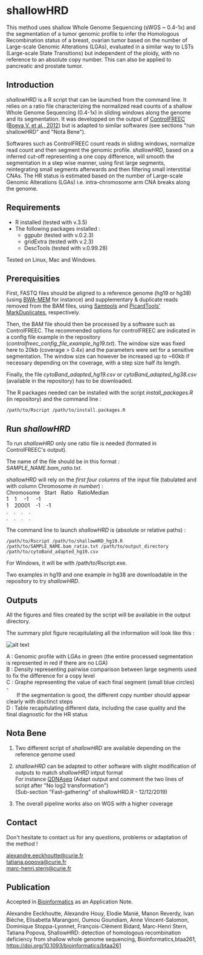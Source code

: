 # shallowHRD

This method uses shallow Whole Genome Sequencing (sWGS ~ 0.4-1x) and the segmentation of a tumor genomic profile to infer the Homologous Recombination status of a breast, ovarian tumor based on the number of Large-scale Genomic Alterations (LGAs), evaluated in a similar way to LSTs (Large-scale State Transitions) but independent of the ploidy, with no reference to an absolute copy number. This can also be applied to pancreatic and prostate tumor.

## Introduction

*shallowHRD* is a R script that can be launched from the command line. It relies on a ratio file characterizing the normalized read counts of a shallow Whole Genome Sequencing (0.4-1x) in sliding windows along the genome and its segmentation. It was developped on the output of [ControlFREEC](http://boevalab.inf.ethz.ch/FREEC/tutorial.html) ([Boeva,V. et al., 2012](https://www.ncbi.nlm.nih.gov/pmc/articles/PMC3268243/)) but is adapted to similar softwares (see sections "run shallowHRD" and "Nota Bene"). 

Softwares such as ControlFREEC count reads in sliding windows, normalize read count and then segment the genomic profile. *shallowHRD*, based on a inferred cut-off representing a one copy difference, will smooth the segmentation in a step wise manner, using first large segments, reintegrating small segments afterwards and then filtering small interstitial CNAs. The HR status is estimated based on the number of Large-scale Genomic Alterations (LGAs) i.e. intra-chromosome arm CNA breaks along the genome.

## Requirements

* R installed (tested with v.3.5)
* The following packages installed : 
  * ggpubr (tested with v.0.2.3)
  * gridExtra (tested with v.2.3)
  * DescTools (tested with v.0.99.28)

Tested on Linux, Mac and Windows.

## Prerequisities

First, FASTQ files should be aligned to a reference genome (hg19 or hg38) (using [BWA-MEM](https://github.com/lh3/bwa) for instance) and supplementary & duplicate reads removed from the BAM files, using [Samtools](http://www.htslib.org/doc/samtools.html) and [PicardTools' MarkDuplicates](https://broadinstitute.github.io/picard/command-line-overview.html#MarkDuplicates), respectively.

Then, the BAM file should then be processed by a software such as ControlFREEC. The recommended options for controlFREEC are indicated in a config file example in the repository (*controlfreec_config_file_example_hg19.txt*). The window size was fixed here to 20kb (coverage > 0.4x) and the parameters were set for a sensitive segmentation. The window size can however be increased up to ~60kb if necessary depending on the coverage, with a step size half its length.

Finally, the file *cytoBand_adapted_hg19.csv* or *cytoBand_adapted_hg38.csv* (available in the repository) has to be downloaded. 

The R packages needed can be installed with the script *install_packages.R* (in repository) and the command line :

```
/path/to/Rscript /path/to/install.packages.R
```

## Run *shallowHRD*

To run *shallowHRD* only one ratio file is needed (formated in ControlFREEC's output).

The name of the file should be in this format : *SAMPLE_NAME.bam_ratio.txt*. <br/>

*shallowHRD* will rely on the *first four columns* of the input file (tabulated and with column Chromosome *in number*) : <br/>
Chromosome &nbsp; Start &nbsp; Ratio &nbsp; RatioMedian <br/>
1 &nbsp;&nbsp; 1 &nbsp;&nbsp;&nbsp; -1 &nbsp;&nbsp;&nbsp; -1 <br/>
1 &nbsp;&nbsp; 20001 &nbsp;&nbsp; -1 &nbsp;&nbsp; -1 <br/>
. &nbsp;&nbsp; . &nbsp;&nbsp; . &nbsp;&nbsp; . <br/>
. &nbsp;&nbsp; . &nbsp;&nbsp; . &nbsp;&nbsp; . <br/>

The command line to launch *shallowHRD* is (absolute or relative paths) :

```
/path/to/Rscript /path/to/shallowHRD_hg19.R /path/to/SAMPLE_NAME.bam_ratio.txt /path/to/output_directory /path/to/cytoBand_adapted_hg19.csv
```
For Windows, it will be with /path/to/Rscript.exe.

Two examples in hg19 and one example in hg38 are downloadable in the repository to try *shallowHRD*.

## Outputs

All the figures and files created by the script will be available in the output directory.

The summary plot figure recapitulating all the information will look like this :

![alt text](https://github.com/aeeckhou/shallowHRD/blob/master/example1_summary_plot_hg19.jpeg)

A : Genomic profile with LGAs in green (the entire processed segmentation is represented in red if there are no LGA) <br/>
B : Density representing pairwise comparison between large segments used to fix the difference for a copy level <br/>
C : Graphe representing the value of each final segment (small blue circles) - <br/>
&nbsp;&nbsp;&nbsp;&nbsp;&nbsp;&nbsp;&nbsp;If the segmentation is good, the different copy number should appear clearly with disctinct steps <br/>
D : Table recapitulating different data, including the case quality and the final diagnostic for the HR status

## Nota Bene

1. Two different script of *shallowHRD* are available depending on the reference genome used

2. *shallowHRD* can be adapted to other software with slight modification of outputs to match *shallowHRD* intput format <br/> 
For instance [QDNAseq](https://github.com/ccagc/QDNAseq) (Adapt output and comment the two lines of script after "No log2 transformation") <br/>
 (Sub-section "Fast-gathering" of shallowHRD.R - 12/12/2019) <br/>

3. The overall pipeline works also on WGS with a higher coverage

## Contact

Don't hesitate to contact us for any questions, problems or adaptation of the method !

alexandre.eeckhoutte@curie.fr <br/>
tatiana.popova@curie.fr <br/>
marc-henri.stern@curie.fr


## Publication
Accepted in [Bioinformatics](https://academic.oup.com/bioinformatics) as an Application Note.

Alexandre Eeckhoutte, Alexandre Houy, Elodie Manié, Manon Reverdy, Ivan Bièche, Elisabetta Marangoni, Oumou Goundiam, Anne Vincent-Salomon, Dominique Stoppa-Lyonnet, François-Clément Bidard, Marc-Henri Stern, Tatiana Popova, ShallowHRD: detection of homologous recombination deficiency from shallow whole genome sequencing, Bioinformatics,btaa261, https://doi.org/10.1093/bioinformatics/btaa261 
